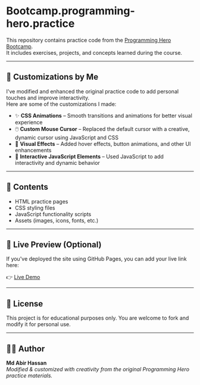 # Bootcamp.programming-hero.practice

This repository contains practice code from the [Programming Hero Bootcamp](https://www.programming-hero.com/).  
It includes exercises, projects, and concepts learned during the course.

---

## 🔧 Customizations by Me

I've modified and enhanced the original practice code to add personal touches and improve interactivity.  
Here are some of the customizations I made:

- ✨ **CSS Animations** – Smooth transitions and animations for better visual experience
- 🖱️ **Custom Mouse Cursor** – Replaced the default cursor with a creative, dynamic cursor using JavaScript and CSS
- 🌈 **Visual Effects** – Added hover effects, button animations, and other UI enhancements
- 🧠 **Interactive JavaScript Elements** – Used JavaScript to add interactivity and dynamic behavior

---

## 📁 Contents

- HTML practice pages
- CSS styling files
- JavaScript functionality scripts
- Assets (images, icons, fonts, etc.)

---

## 🚀 Live Preview (Optional)

If you've deployed the site using GitHub Pages, you can add your live link here:

👉 [Live Demo](https://abir-software.github.io/Bootcamp.programming-hero.practice/)

---

## 📜 License

This project is for educational purposes only. You are welcome to fork and modify it for personal use.

---

## 🙋‍♂️ Author

**Md Abir Hassan**  
_Modified & customized with creativity from the original Programming Hero practice materials._
